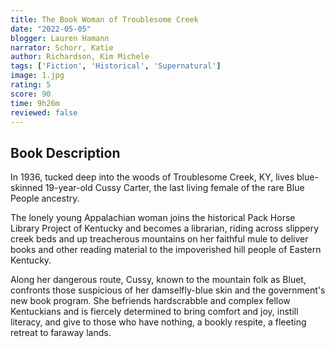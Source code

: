 ```yaml
---
title: The Book Woman of Troublesome Creek
date: "2022-05-05"
blogger: Lauren Hamann
narrator: Schorr, Katie
author: Richardson, Kim Michele
tags: ['Fiction', 'Historical', 'Supernatural']
image: 1.jpg
rating: 5
score: 90
time: 9h26m
reviewed: false
---
```




## Book Description

In 1936, tucked deep into the woods of Troublesome Creek, KY, lives blue-skinned 19-year-old Cussy Carter, the last living female of the rare Blue People ancestry.

The lonely young Appalachian woman joins the historical Pack Horse Library Project of Kentucky and becomes a librarian, riding across slippery creek beds and up treacherous mountains on her faithful mule to deliver books and other reading material to the impoverished hill people of Eastern Kentucky.

Along her dangerous route, Cussy, known to the mountain folk as Bluet, confronts those suspicious of her damselfly-blue skin and the government's new book program. She befriends hardscrabble and complex fellow Kentuckians and is fiercely determined to bring comfort and joy, instill literacy, and give to those who have nothing, a bookly respite, a fleeting retreat to faraway lands.